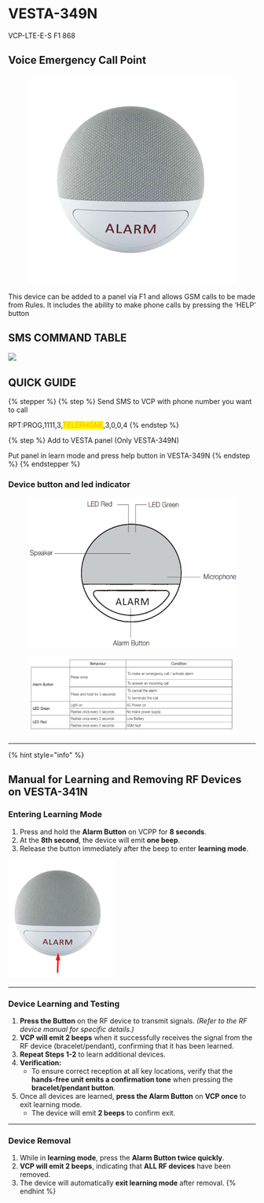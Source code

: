 # VESTA-349N

VCP-LTE-E-S F1 868

## Voice Emergency Call Point

<figure><img src=".gitbook/assets/image (10).png" alt=""><figcaption></figcaption></figure>



This device can be added to a panel via F1 and allows GSM calls to be made from Rules. It includes the ability to make phone calls by pressing the ‘HELP’ button

## SMS COMMAND TABLE



![](https://192-168-195-151.jpab.direct.quickconnect.to:5001/ns/dv/6jnMN/9fdc70f4c98930f7b8924b40c90de48146d501e2/_ZDhRzavSTwy_erRsG6kYSQ/image.png?SynoToken=msYiY6OS.sAp.\&tid=gfGWk2j9Q0WRwB8n4CRtvnpzS0Yh7upYD87OomxM4tVL9X3WS85hzJG6_sElpMdMpwCefNBDRq6-H7_b)



## QUICK GUIDE

{% stepper %}
{% step %}
Send SMS to VCP with phone number you want to call

RPT:PROG,1111,3,<mark style="color:orange;">TELEPHONE</mark>,3,0,0,4
{% endstep %}

{% step %}
Add to VESTA panel (Only VESTA-349N)

Put panel in learn mode and press help button in VESTA-349N
{% endstep %}
{% endstepper %}





### Device button and led indicator

<figure><img src=".gitbook/assets/image (236).png" alt=""><figcaption></figcaption></figure>

<figure><img src=".gitbook/assets/image (235).png" alt=""><figcaption></figcaption></figure>



***



{% hint style="info" %}


## **Manual for Learning and Removing RF Devices on VESTA-341N**&#x20;

### **Entering Learning Mode**

1. Press and hold the **Alarm Button** on VCPP for **8 seconds**.
2. At the **8th second**, the device will emit **one beep**.
3. Release the button immediately after the beep to enter **learning mode**.



<img src=".gitbook/assets/image (234).png" alt="" data-size="original">

***

### **Device Learning and Testing**

1. **Press the Button** on the RF device to transmit signals. _(Refer to the RF device manual for specific details.)_
2. **VCP will emit 2 beeps** when it successfully receives the signal from the RF device (bracelet/pendant), confirming that it has been learned.
3. **Repeat Steps 1-2** to learn additional devices.
4. **Verification:**
   * To ensure correct reception at all key locations, verify that the **hands-free unit emits a confirmation tone** when pressing the **bracelet/pendant button**.
5. Once all devices are learned, **press the Alarm Button** on **VCP once** to exit learning mode.
   * The device will emit **2 beeps** to confirm exit.

***

### **Device Removal**

1. While in **learning mode**, press the **Alarm Button twice quickly**.
2. **VCP will emit 2 beeps**, indicating that **ALL RF devices** have been removed.
3. The device will automatically **exit learning mode** after removal.
{% endhint %}















